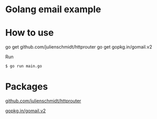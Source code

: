 # Golang email example

# How to use

go get github.com/julienschmidt/httprouter
go get gopkg.in/gomail.v2

Run

```sh
$ go run main.go
```

# Packages

[github.com/julienschmidt/httprouter](https://github.com/julienschmidt/httprouter)

[gopkg.in/gomail.v2](https://gopkg.in/gomail.v2)
